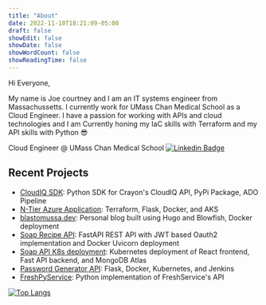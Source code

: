 ```yaml
---
title: "About"
date: 2022-11-10T18:21:09-05:00
draft: false
showEdit: false
showDate: false
showWordCount: false
showReadingTime: false
---
```

Hi Everyone, 

My name is Joe courtney and I am an IT systems engineer from Massachussetts. I currently work for UMass Chan Medical School as a Cloud Engineer. I have a passion for working with APIs and cloud technologies and I am Currently honing my IaC skills with Terraform and my API skills with Python 😎

Cloud Engineer @ UMass Chan Medical School
[![Linkedin Badge](https://img.shields.io/badge/-blastomussa-blue?style=for-the-badge&logo=Linkedin&logoColor=white)](https://www.linkedin.com/in/joseph-courtney)

## Recent Projects

- <a href="https://github.com/blastomussa/crayon-python-sdk">CloudIQ SDK</a>: Python SDK for Crayon's CloudIQ API, PyPi Package, ADO Pipeline
- <a href="https://github.com/blastomussa/Azure-NTier-Terraform">N-Tier Azure Application</a>: Terraform, Flask, Docker, and AKS
- <a href="https://github.com/blastomussa/blastomussa.dev">blastomussa.dev</a>: Personal blog built using Hugo and Blowfish, Docker deployment
- <a href="https://github.com/blastomussa/soap-recipe-api">Soap Recipe API</a>: FastAPI REST API with JWT based Oauth2 implementation and Docker Uvicorn deployment
- <a href="https://github.com/blastomussa/k8s-project">Soap API K8s deployment</a>: Kubernetes deployment of React frontend, Fast API backend, and MongoDB Atlas
- <a href="https://github.com/blastomussa/Password-Generator-Api">Password Generator API</a>: Flask, Docker, Kubernetes, and Jenkins
- <a href="https://github.com/blastomussa/FreshPyService">FreshPyService</a>: Python implementation of FreshService's API

[![Top Langs](https://github-readme-stats.vercel.app/api/top-langs/?username=blastomussa&layout=compact&theme=vision-friendly-dark)](https://github.com/anuraghazra/github-readme-stats)



